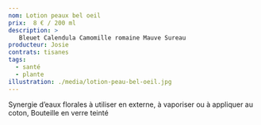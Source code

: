 ```yaml
---
nom: Lotion peaux bel oeil
prix:  8 € / 200 ml
description: >
   Bleuet Calendula Camomille romaine Mauve Sureau 
producteur: Josie
contrats: tisanes
tags: 
  - santé
  - plante
illustration: ./media/lotion-peau-bel-oeil.jpg
---
```


Synergie d’eaux florales à utiliser en externe, à vaporiser ou à appliquer au coton, Bouteille en verre teinté